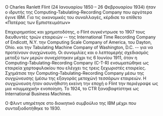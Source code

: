 Ο Charles Ranlett Flint (24 Ιανουαρίου 1850 – 26 Φεβρουαρίου 1934) ήταν ο ιδρυτής της Computing-Tabulating-Recording Company που αργότερα έγινε IBM. Για 
τις οικονομικές του συναλλαγές, κέρδισε το επίθετο «Πατέρας των Εμπιστευμάτων»

Επιχειρηματίας και χρηματοδότης, ο Flint συγκέντρωσε το 1907 τους διευθυντές τριών εταιρειών -- της International Time Recording Company of Endicott, N.Y.
την Computing Scale Company of America, του Dayton, Ohio. και την Tabulating Machine Company of Washington, D.C. -- για να προτείνουν συγχώνευση. Οι 
συνομιλίες και ο λεπτομερής σχεδιασμός μεταξύ των μερών συνεχίστηκαν μέχρι τις 6 Ιουνίου 1911, όταν η Computing-Tabulating-Recording Company (C-T-R) 
ενσωματώθηκε ως εταιρεία χαρτοφυλακίου που ελέγχει τις τρεις ξεχωριστές εταιρείες. Σχημάτισε την Computing-Tabulating-Recording Company μέσω της συγχώνευσης
(μέσω της εξαγοράς μετοχών) τεσσάρων εταιρειών. Η συγχώνευση ήταν ασυνήθιστη εκείνη την εποχή ο Flint την περιέγραψε ως μια «συμμαχική» ενοποίηση. Το 1924, 
το CTR ξαναβαφτίστηκε ως International Business Machines.

Ο Φλιντ υπηρέτησε στο διοικητικό συμβούλιο της IBM μέχρι που συνταξιοδοτήθηκε το 1930.
